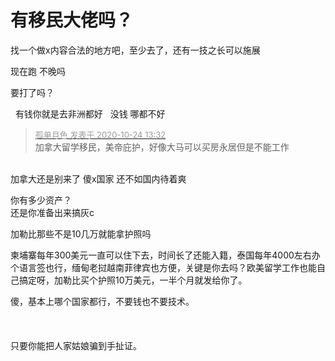 # 有移民大佬吗？


找一个做x内容合法的地方吧，至少去了，还有一技之长可以施展<img id="aimg_Ts3WI" onclick="zoom(this, this.src, 0, 0, 0)" class="zoom" src="https://cdn.jsdelivr.net/gh/hishis/forum-master/public/images/patch.gif" onmouseover="img_onmouseoverfunc(this)" onload="thumbImg(this)" border="0" alt="" />

现在跑 不晚吗 

要打了吗？

&nbsp;&nbsp;有钱你就是去非洲都好&nbsp; &nbsp;没钱 哪都不好

<div class="quote"><blockquote><font size="2"><a href="https://www.hostloc.com/forum.php?mod=redirect&amp;goto=findpost&amp;pid=9345495&amp;ptid=757935" target="_blank"><font color="#999999">孤单月色 发表于 2020-10-24 13:32</font></a></font><br />
加拿大留学移民，美帝庇护，好像大马可以买房永居但是不能工作</blockquote></div><br />
加拿大还是别来了 傻x国家 还不如国内待着爽

你有多少资产？<br />
还是你准备出来搞灰c

加勒比那些不是10几万就能拿护照吗

柬埔寨每年300美元一直可以住下去，时间长了还能入籍，泰国每年4000左右办个语言签也行，缅甸老挝越南菲律宾也方便，关键是你去吗？欧美留学工作也能自己搞定呀，加勒比买个护照10万美元，一半个月就发给你了。

傻，基本上哪个国家都行，不要钱也不要技术。<br />
<br />
<br />
<br />
只要你能把人家姑娘骗到手扯证。
